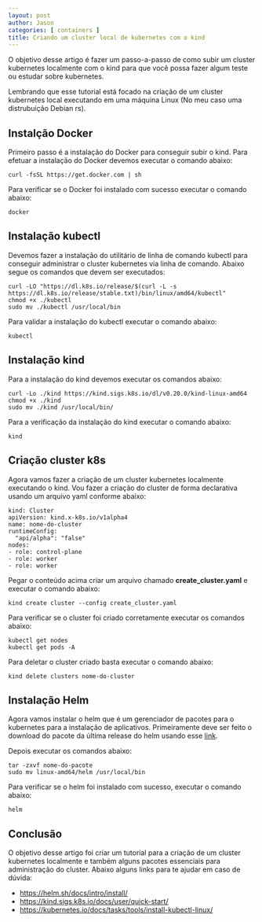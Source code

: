 ```yaml
---
layout: post
author: Jason
categories: [ containers ]
title: Criando um cluster local de kubernetes com o kind
---
```

O objetivo desse artigo é fazer um passo-a-passo de como subir um
cluster kubernetes localmente com o kind para que você possa fazer algum
teste ou estudar sobre kubernetes.

Lembrando que esse tutorial está focado na criação de um cluster
kubernetes local executando em uma máquina Linux (No meu caso uma
distrubuição Debian rs).

## Instalção Docker 

Primeiro passo é a instalação do Docker para conseguir subir o kind.
Para efetuar a instalação do Docker devemos executar o comando abaixo:

``` 
curl -fsSL https://get.docker.com | sh
```

Para verificar se o Docker foi instalado com sucesso executar o comando
abaixo:

``` 
docker 
```

## Instalação kubectl 

Devemos fazer a instalação do utilitário de linha de comando kubectl
para conseguir administrar o cluster kubernetes via linha de comando.
Abaixo segue os comandos que devem ser executados:

``` 
curl -LO "https://dl.k8s.io/release/$(curl -L -s https://dl.k8s.io/release/stable.txt)/bin/linux/amd64/kubectl"
chmod +x ./kubectl
sudo mv ./kubectl /usr/local/bin
```

Para validar a instalação do kubectl executar o comando abaixo:

``` 
kubectl
```

## Instalação kind 

Para a instalação do kind devemos executar os comandos abaixo:

``` 
curl -Lo ./kind https://kind.sigs.k8s.io/dl/v0.20.0/kind-linux-amd64
chmod +x ./kind
sudo mv ./kind /usr/local/bin/
```

Para a verificação da instalação do kind executar o comando abaixo:

``` 
kind 
```

## Criação cluster k8s 

Agora vamos fazer a criação de um cluster kubernetes localmente
executando o kind. Vou fazer a criação do cluster de forma declarativa
usando um arquivo yaml conforme abaixo:

``` 
kind: Cluster
apiVersion: kind.x-k8s.io/v1alpha4
name: nome-do-cluster
runtimeConfig:
  "api/alpha": "false"
nodes:
- role: control-plane
- role: worker
- role: worker
```

Pegar o conteúdo acima criar um arquivo chamado **create_cluster.yaml**
e executar o comando abaixo:

``` 
kind create cluster --config create_cluster.yaml
```

Para verificar se o cluster foi criado corretamente executar os comandos
abaixo:

``` 
kubectl get nodes
kubectl get pods -A
```

Para deletar o cluster criado basta executar o comando abaixo:

``` wp-block-code
kind delete clusters nome-do-cluster
```

## Instalação Helm 

Agora vamos instalar o helm que é um gerenciador de pacotes para o
kubernetes para a instalação de aplicativos. Primeiramente deve ser
feito o download do pacote da última release do helm usando esse
[link](https://github.com/helm/helm/releases).

Depois executar os comandos abaixo:

``` 
tar -zxvf nome-do-pacote
sudo mv linux-amd64/helm /usr/local/bin
```

Para verificar se o helm foi instalado com sucesso, executar o comando
abaixo:

``` 
helm
```

## Conclusão 

O objetivo desse artigo foi criar um tutorial para a criação de um
cluster kubernetes localmente e também alguns pacotes essenciais para
administração do cluster. Abaixo alguns links para te ajudar em caso de
dúvida:

-   <https://helm.sh/docs/intro/install/>
-   <https://kind.sigs.k8s.io/docs/user/quick-start/>
-   <https://kubernetes.io/docs/tasks/tools/install-kubectl-linux/>
